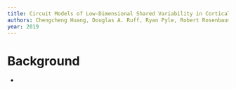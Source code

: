 ```yaml
---
title: Circuit Models of Low-Dimensional Shared Variability in Cortical Networks
authors: Chengcheng Huang, Douglas A. Ruff, Ryan Pyle, Robert Rosenbaum, Marlene R. Cohen, Brent Doiron
year: 2019
---
```



# Background

- 
